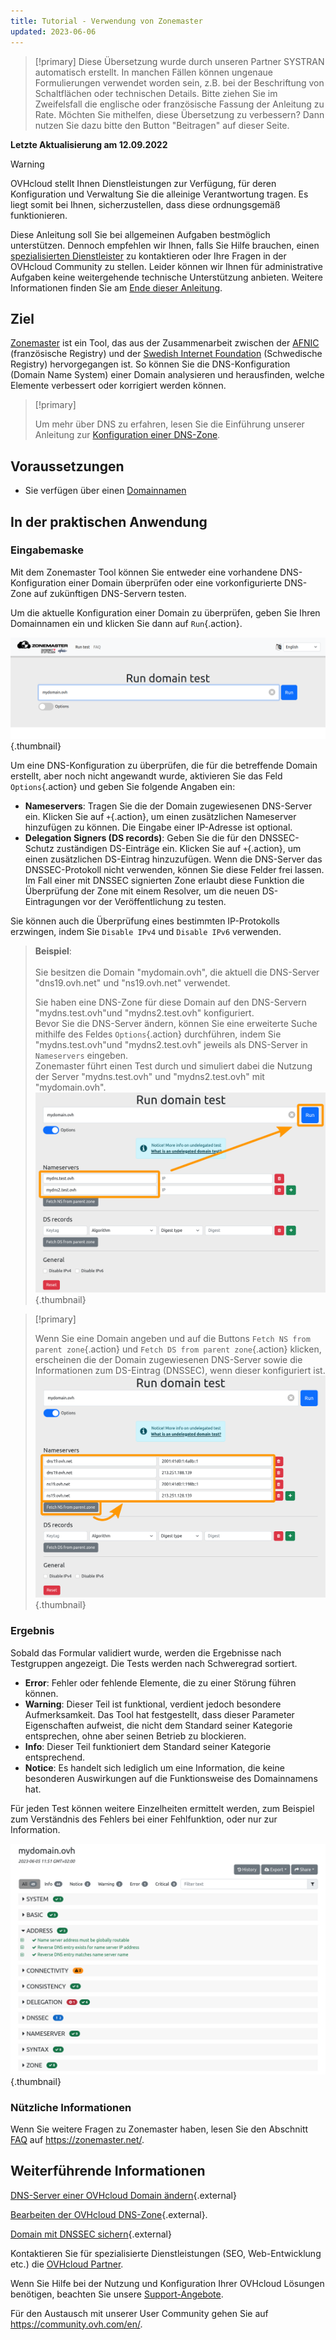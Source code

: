 ```yaml
---
title: Tutorial - Verwendung von Zonemaster
updated: 2023-06-06
---
```


> [!primary]
> Diese Übersetzung wurde durch unseren Partner SYSTRAN automatisch erstellt. In manchen Fällen können ungenaue Formulierungen verwendet worden sein, z.B. bei der Beschriftung von Schaltflächen oder technischen Details. Bitte ziehen Sie im Zweifelsfall die englische oder französische Fassung der Anleitung zu Rate. Möchten Sie mithelfen, diese Übersetzung zu verbessern? Dann nutzen Sie dazu bitte den Button "Beitragen" auf dieser Seite.
>

**Letzte Aktualisierung am 12.09.2022**

> [!warning]
> OVHcloud stellt Ihnen Dienstleistungen zur Verfügung, für deren Konfiguration und Verwaltung Sie die alleinige Verantwortung tragen. Es liegt somit bei Ihnen, sicherzustellen, dass diese ordnungsgemäß funktionieren.
> 
> Diese Anleitung soll Sie bei allgemeinen Aufgaben bestmöglich unterstützen. Dennoch empfehlen wir Ihnen, falls Sie Hilfe brauchen, einen [spezialisierten Dienstleister](https://partner.ovhcloud.com/de/directory/) zu kontaktieren oder Ihre Fragen in der OVHcloud Community zu stellen. Leider können wir Ihnen für administrative Aufgaben keine weitergehende technische Unterstützung anbieten. Weitere Informationen finden Sie am [Ende dieser Anleitung](#go-further).
>

## Ziel

[Zonemaster](https://zonemaster.net/) ist ein Tool, das aus der Zusammenarbeit zwischen der [AFNIC](https://www.afnic.fr/en/) (französische Registry) und der [Swedish Internet Foundation](https://internetstiftelsen.se/en/) (Schwedische Registry) hervorgegangen ist. So können Sie die DNS-Konfiguration (Domain Name System) einer Domain analysieren und herausfinden, welche Elemente verbessert oder korrigiert werden können.

> [!primary]
>
> Um mehr über DNS zu erfahren, lesen Sie die Einführung unserer Anleitung zur [Konfiguration einer DNS-Zone](/pages/web_cloud/domains/dns_zone_edit).

## Voraussetzungen

- Sie verfügen über einen [Domainnamen](https://www.ovhcloud.com/de/domains/)

## In der praktischen Anwendung

### Eingabemaske

Mit dem Zonemaster Tool können Sie entweder eine vorhandene DNS-Konfiguration einer Domain überprüfen oder eine vorkonfigurierte DNS-Zone auf zukünftigen DNS-Servern testen.

Um die aktuelle Konfiguration einer Domain zu überprüfen, geben Sie Ihren Domainnamen ein und klicken Sie dann auf `Run`{.action}.

![Screenshot aus dem Zonemaster-Formular. Die Domain "mydomain.ovh" wurde eingegeben und ist bereit, getestet zu werden.](images/zonemaster01.png){.thumbnail}

Um eine DNS-Konfiguration zu überprüfen, die für die betreffende Domain erstellt, aber noch nicht angewandt wurde, aktivieren Sie das Feld `Options`{.action} und geben Sie folgende Angaben ein:

- **Nameservers**: Tragen Sie die der Domain zugewiesenen DNS-Server ein. Klicken Sie auf `+`{.action}, um einen zusätzlichen Nameserver hinzufügen zu können. Die Eingabe einer IP-Adresse ist optional.
- **Delegation Signers (DS records)**: Geben Sie die für den DNSSEC-Schutz zuständigen DS-Einträge ein. Klicken Sie auf `+`{.action}, um einen zusätzlichen DS-Eintrag hinzuzufügen. Wenn die DNS-Server das DNSSEC-Protokoll nicht verwenden, können Sie diese Felder frei lassen. Im Fall einer mit DNSSEC signierten Zone erlaubt diese Funktion die Überprüfung der Zone mit einem Resolver, um die neuen DS-Eintragungen vor der Veröffentlichung zu testen.

Sie können auch die Überprüfung eines bestimmten IP-Protokolls erzwingen, indem Sie `Disable IPv4` und `Disable IPv6` verwenden.

> **Beispiel**:<br><br> Sie besitzen die Domain "mydomain.ovh", die aktuell die DNS-Server "dns19.ovh.net" und "ns19.ovh.net" verwendet. 
>
> Sie haben eine DNS-Zone für diese Domain auf den DNS-Servern "mydns.test.ovh"und "mydns2.test.ovh" konfiguriert.<br>
> Bevor Sie die DNS-Server ändern, können Sie eine erweiterte Suche mithilfe des Feldes `Options`{.action} durchführen, indem Sie "mydns.test.ovh"und "mydns2.test.ovh" jeweils als DNS-Server in `Nameservers` eingeben.<br>
> Zonemaster führt einen Test durch und simuliert dabei die Nutzung der Server "mydns.test.ovh" und "mydns2.test.ovh" mit "mydomain.ovh".<br>
> ![Screenshot der erweiterten Optionen des Zonemaster-Formulars. Die beiden Namensserver "mydns.test.ovh" und "mydns2.test.ovh" wurden im Abschnitt "Namensserver" des Formulars eingetragen.](images/zonemaster02.png){.thumbnail}

> [!primary]
>
> Wenn Sie eine Domain angeben und auf die Buttons `Fetch NS from parent zone`{.action} und `Fetch DS from parent zone`{.action} klicken, erscheinen die der Domain zugewiesenen DNS-Server sowie die Informationen zum DS-Eintrag (DNSSEC), wenn dieser konfiguriert ist.
> ![Screenshot der erweiterten Optionen des Zonemaster-Formulars. Die Schaltfläche „Fetch NS from parent zone“ ist hervorgehoben und die Nameserver der Domain „mydomain.ovh“ sind im Abschnitt „Nameservers“ des Formulars vorab ausgefüllt.](images/zonemaster03.png){.thumbnail}

### Ergebnis

Sobald das Formular validiert wurde, werden die Ergebnisse nach Testgruppen angezeigt. Die Tests werden nach Schweregrad sortiert.

- **Error**: Fehler oder fehlende Elemente, die zu einer Störung führen können.
- **Warning**: Dieser Teil ist funktional, verdient jedoch besondere Aufmerksamkeit. Das Tool hat festgestellt, dass dieser Parameter Eigenschaften aufweist, die nicht dem Standard seiner Kategorie entsprechen, ohne aber seinen Betrieb zu blockieren.
- **Info**: Dieser Teil funktioniert dem Standard seiner Kategorie entsprechend.
- **Notice**: Es handelt sich lediglich um eine Information, die keine besonderen Auswirkungen auf die Funktionsweise des Domainnamens hat.

Für jeden Test können weitere Einzelheiten ermittelt werden, zum Beispiel zum Verständnis des Fehlers bei einer Fehlfunktion, oder nur zur Information.

![Screenshot der Ergebnisseite von Zonemaster für die Domain „mydomain.ovh“. Der Abschnitt „Address“ wird erweitert.](images/zonemaster04.png){.thumbnail}

### Nützliche Informationen

Wenn Sie weitere Fragen zu Zonemaster haben, lesen Sie den Abschnitt [FAQ](https://zonemaster.net/en/faq) auf <https://zonemaster.net/>.

## Weiterführende Informationen <a name="go-further"></a>

[DNS-Server einer OVHcloud Domain ändern](/pages/web_cloud/domains/dns_server_general_information){.external}

[Bearbeiten der OVHcloud DNS-Zone](/pages/web_cloud/domains/dns_zone_edit){.external}.

[Domain mit DNSSEC sichern](/pages/web_cloud/domains/dns_dnssec){.external}

Kontaktieren Sie für spezialisierte Dienstleistungen (SEO, Web-Entwicklung etc.) die [OVHcloud Partner](https://partner.ovhcloud.com/de/directory/).

Wenn Sie Hilfe bei der Nutzung und Konfiguration Ihrer OVHcloud Lösungen benötigen, beachten Sie unsere [Support-Angebote](https://www.ovhcloud.com/de/support-levels/).

Für den Austausch mit unserer User Community gehen Sie auf <https://community.ovh.com/en/>.
